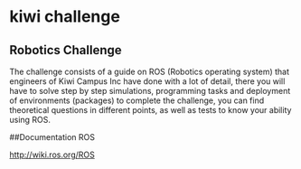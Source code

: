 # kiwi challenge
## Robotics Challenge

The challenge consists of a guide on ROS (Robotics operating system) that engineers of Kiwi Campus Inc have done with a lot of detail, there you will have to solve step by step simulations, programming tasks and deployment of environments (packages) to complete the challenge, you can find theoretical questions in different points, as well as tests to know your ability using ROS.

##Documentation ROS

http://wiki.ros.org/ROS